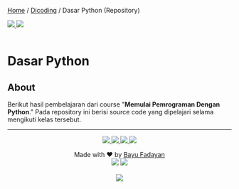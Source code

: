 [Home](https://bayufadayan.github.io/coursework-archive/) / [Dicoding](https://bayufadayan.github.io/coursework-archive/dicoding) / Dasar Python (Repository)

<a href="https://www.dicoding.com/certificates/RVZKG6WEOXD5">
    <img src="https://img.shields.io/badge/🏅%20Sertifikat-blue?style=flat-square"/> 
</a>
<a href="https://bayufadayan.notion.site/Memulai-Pemrograman-dengan-Python-2578c965d578805d96ebdfbe03d66905?source=copy_link">
<img src="https://img.shields.io/badge/Notes-000000?style=flat-square&logo=notion&logoColor=white"/><br/><br/>
</a>

# Dasar Python

## About

Berikut hasil pembelajaran dari course "**Memulai Pemrograman Dengan Python**." Pada repository ini berisi source code yang dipelajari selama mengikuti kelas tersebut.

---

<p align="center">
</p>
<p align="center">
    <a href="https://github.com/bayufadayan">
        <img src="https://img.shields.io/badge/GitHub-181717?style=for-the-badge&logo=github&logoColor=white"/>
    </a>
    <a href="https://www.linkedin.com/in/muhamad-bayu-fadayan/">
        <img src="https://img.shields.io/badge/LinkedIn-0A66C2?style=for-the-badge&logo=linkedin&logoColor=white"/>
    </a>
    <a href="https://bayufadayan.my.id/">
        <img src="https://img.shields.io/badge/Portfolio-000000?style=for-the-badge&logo=vercel&logoColor=white"/>
    </a>
    <a href="https://drive.google.com/file/d/1fPClIxWKbeaKyArwL9cSIDmOFeT-tBt2/view?usp=drive_link">
        <img src="https://img.shields.io/badge/CURICULUM VITAE-4285F4?style=for-the-badge&logo=googledrive&logoColor=white"/>
    </a>
</p>

<p align="center">
  Made with ❤️ by <a href="https://github.com/bayufadayan">Bayu Fadayan</a><br/>
  <img src="https://img.shields.io/badge/Year-2025-blue?style=flat-square"/> 
  <img src="https://img.shields.io/badge/Role-Frontend%20Engineer-purple?style=flat-square"/><br/><br/>
  <a href="https://github.com/bayufadayan/coursework-archive">
    <img src="https://img.shields.io/badge/Go%20to%20this%20repository-000000?style=flat-square&logo=github&logoColor=white"/>
  </a>
</p>
